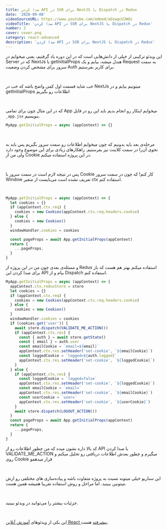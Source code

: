 ```yaml
---
title: صدا کردن API در SSR برای NextJS با Dispatch در Redux
date: '2020-09-08'
videoSourceURL: https://www.youtube.com/embed/aOzwgcUJWQs
videoTitle: 'صدا کردن API در SSR برای NextJS با Dispatch در Redux'
number: 2
cover: cover.png
category: react-advanced
description: 'صدا کردن API در SSR برای NextJS با Dispatch در Redux'
---
```


این ویدئو ترکیبی از خیلی از دانش‌هایی است که در این دوره یاد گرفتیم، یعنی میخوایم در Server که در NextJs با getInitialProps هندل میشه، بیایم و یک Request به سمت سرور برای مشخص کردن وضعیت Auth برای کاربر بفرستیم.

<br />

خب شاید قسمت اول کمی واضح باشه که خب در NextJs میتونیم بیایم و در getInitialProps اطلاعات رو بگیریم

<br />

که در این مثال چون برای تمامی App میخوایم اینکار رو انجام بدیم باید این رو در فایل ‍‍`_app.jsx` بنویسیم.

```javascript
MyApp.getInitialProps = async (appContext) => {}
```

<br />

مرحله‌ی بعد باید بدونیم که چون میخوایم اطلاعات رو سمت سرور بگیریم پس باید به نحوی آن‌را در سمت کلاینت نیز بفرستیم. راهکارهای زیادی برای این موضوع وجود دارد ولی من از Cookie در این پروژه استفاده میکنم.

<br />

پس در نتیجه لازم است در سمت سرور با Cookie کار کنم! که چون در سمت سرور Window تعریف نشده است می‌بایست از متغیر ctx استفاده کنم.

<br />

```javascript
MyApp.getInitialProps = async (appContext) => {
  let cookies = {}
  if (appContext.ctx.req) {
    cookies = new Cookies(appContext.ctx.req.headers.cookie)
  } else {
    cookies = new Cookies()
  }
  windowHandler.cookies = cookies

  const pageProps = await App.getInitialProps(appContext)
  return {
    ...pageProps,
  }
}
```

و مسئله‌ی بعدی چون من در این پروژه از Redux استفاده میکنم بهتر هم هست که باز برای صدا کردن این API بیام و از Dispatch استفاده کنم.

```javascript
MyApp.getInitialProps = async (appContext) => {
  appContext.ctx.reduxStore = store
  let cookies = {}
  if (appContext.ctx.req) {
    cookies = new Cookies(appContext.ctx.req.headers.cookie)
  } else {
    cookies = new Cookies()
  }
  windowHandler.cookies = cookies
  if (cookies.get('user')) {
    await store.dispatch(VALIDATE_ME_ACTION())
    if (appContext.ctx.res) {
      const { auth } = await store.getState()
      const { email } = auth.user
      const emailCookie = `email=${email}`
      appContext.ctx.res.setHeader('set-cookie', `${emailCookie}`)
      const loggedCookie = `logged=${auth.logged}`
      appContext.ctx.res.setHeader('set-cookie', `${loggedCookie}`)
    }
  } else {
    if (appContext.ctx.res) {
      const loggedCookie = `logged=false`
      appContext.ctx.res.setHeader('set-cookie', `${loggedCookie}`)
      const emailCookie = `email=`
      appContext.ctx.res.setHeader('set-cookie', `${emailCookie}`)
      const userCookie = `user=`
      appContext.ctx.res.setHeader('set-cookie', `${userCookie}`)
    }
    await store.dispatch(LOGOUT_ACTION())
  }
  const pageProps = await App.getInitialProps(appContext)
  return {
    ...pageProps,
  }
}
```

کد بالا داره نشون میده که من چطور اطلاعات رو از API با صدا کردن VALIDATE_ME_ACTION میگیرم و چطور بعدش اطلاعات دریافتی رو تحلیل میکنم و روی Cookie قرار میدهمو

<br />

این سناریو خیلی میتونه نسبت به پروژه متفاوت باشه و پیاده‌سازی های مختلفی رو ازش میتونین ببینید. اما مراحل و روش استفاده تقریبا همیشه همین هست.

<br />

جزئیات بیشتر را می‌توانید در ویدئو ببینید.

<br />

این یکی از ویدئو‌های
[آموزش آنلاین React پیشرفته](/react-advanced-course)
هست.
